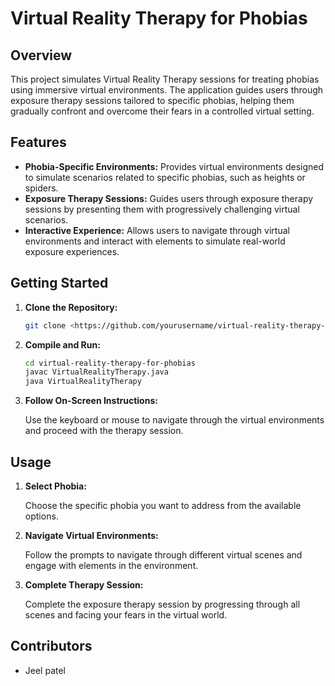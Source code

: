 # Virtual Reality Therapy for Phobias

## Overview

This project simulates Virtual Reality Therapy sessions for treating phobias using immersive virtual environments. The application guides users through exposure therapy sessions tailored to specific phobias, helping them gradually confront and overcome their fears in a controlled virtual setting.

## Features

- **Phobia-Specific Environments:** Provides virtual environments designed to simulate scenarios related to specific phobias, such as heights or spiders.
- **Exposure Therapy Sessions:** Guides users through exposure therapy sessions by presenting them with progressively challenging virtual scenarios.
- **Interactive Experience:** Allows users to navigate through virtual environments and interact with elements to simulate real-world exposure experiences.

## Getting Started

1. **Clone the Repository:**
    
    ```bash
    git clone <https://github.com/yourusername/virtual-reality-therapy-for-phobias.git>
    
    ```
    
2. **Compile and Run:**
    
    ```bash
    cd virtual-reality-therapy-for-phobias
    javac VirtualRealityTherapy.java
    java VirtualRealityTherapy
    
    ```
    
3. **Follow On-Screen Instructions:**
    
    Use the keyboard or mouse to navigate through the virtual environments and proceed with the therapy session.
    

## Usage

1. **Select Phobia:**
    
    Choose the specific phobia you want to address from the available options.
    
2. **Navigate Virtual Environments:**
    
    Follow the prompts to navigate through different virtual scenes and engage with elements in the environment.
    
3. **Complete Therapy Session:**
    
    Complete the exposure therapy session by progressing through all scenes and facing your fears in the virtual world.
    

## Contributors

- Jeel patel
